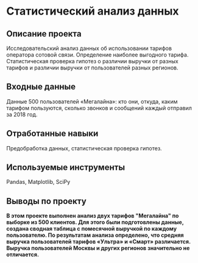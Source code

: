 # Статистический анализ данных
## Описание проекта
Исследовательский анализ данных об использовании тарифов оператора сотовой связи. Определение наиболее выгодного тарифа. Статистическая проверка гипотез о различии выручки от разных тарифов и различии выручки от пользователей разных регионов.
## Входные данные
Данные 500 пользователей «Мегалайна»: кто они, откуда, каким тарифом пользуются, сколько звонков и сообщений каждый отправил за 2018 год.
## Отработанные навыки
Предобработка данных, статистическая проверка гипотез.
## Используемые инструменты
Pandas, Matplotlib, SciPy
## Выводы по проекту
**В этом проекте выполнен анализ двух тарифов "Мегалайна" по выборке из 500 клиентов. Для этого были подготовлены данные, создана сводная таблица с помесячной выручкой по каждому пользователю. По результатам анализа определено, что средняя выручка пользователей тарифов «Ультра» и «Смарт» различается. Выручка пользователей Москвы и других регионов значительно не отличается.**